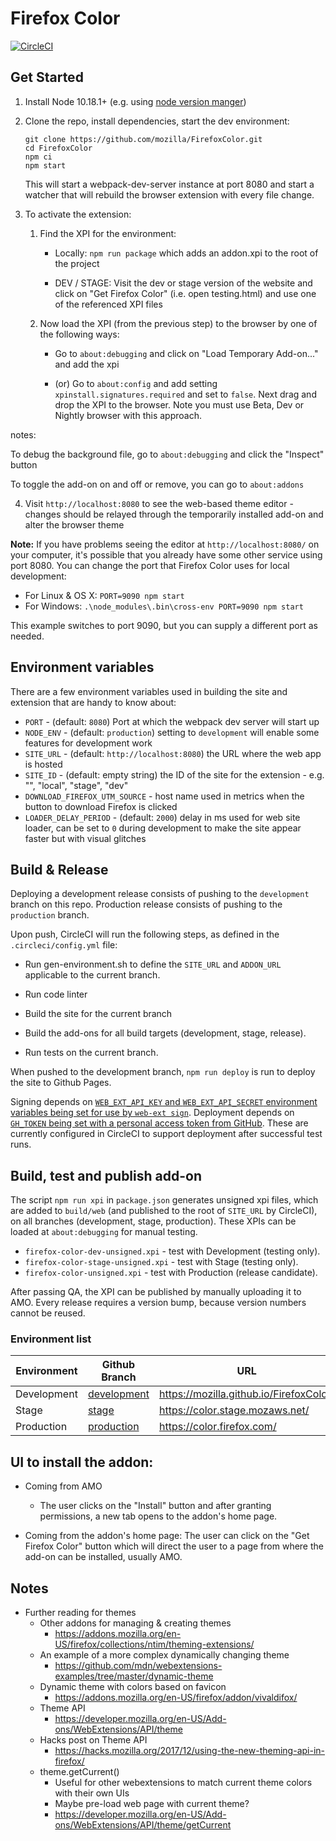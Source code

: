 # Firefox Color

[![CircleCI](https://circleci.com/gh/mozilla/FirefoxColor.svg?style=svg)](https://circleci.com/gh/mozilla/FirefoxColor)

## Get Started

1. Install Node 10.18.1+ (e.g. using [node version manger][nvm])

1. Clone the repo, install dependencies, start the dev environment:
   ```
   git clone https://github.com/mozilla/FirefoxColor.git
   cd FirefoxColor
   npm ci
   npm start
   ```

   This will start a webpack-dev-server instance at port 8080 and start a
   watcher that will rebuild the browser extension with every file change.

1. To activate the extension:

   1. Find the XPI for the environment:

      - Locally: `npm run package` which adds an addon.xpi to the root of the project

      - DEV / STAGE: Visit the dev or stage version of the website and click on "Get Firefox Color" (i.e. open testing.html) and use one of the referenced XPI files

   2. Now load the XPI (from the previous step) to the browser by one of the following ways:

      - Go to `about:debugging` and click on "Load Temporary Add-on..." and add the xpi

      - (or) Go to `about:config` and add setting `xpinstall.signatures.required` and set to `false`. Next drag and drop the XPI to the browser. Note you must use Beta, Dev or Nightly browser with this approach.

notes:

To debug the background file, go to `about:debugging` and click the "Inspect" button

To toggle the add-on on and off or remove, you can go to `about:addons`


4. Visit `http://localhost:8080` to see the web-based theme editor - changes
   should be relayed through the temporarily installed add-on and alter the
   browser theme

[nvm]: https://github.com/creationix/nvm

**Note:** If you have problems seeing the editor at `http://localhost:8080/` on
your computer, it's possible that you already have some other service using
port 8080. You can change the port that Firefox Color uses for local development:

* For Linux & OS X: `PORT=9090 npm start`
* For Windows: `.\node_modules\.bin\cross-env PORT=9090 npm start`

This example switches to port 9090, but you can supply a different port as
needed.

## Environment variables

There are a few environment variables used in building the site and extension
that are handy to know about:

- `PORT` - (default: `8080`) Port at which the webpack dev server will start up
- `NODE_ENV` - (default: `production`) setting to `development` will enable some features for development work
- `SITE_URL` - (default: `http://localhost:8080`) the URL where the web app is hosted
- `SITE_ID` - (default: empty string) the ID of the site for the extension - e.g. "", "local", "stage", "dev"
- `DOWNLOAD_FIREFOX_UTM_SOURCE` - host name used in metrics when the button to download Firefox is clicked
- `LOADER_DELAY_PERIOD` - (default: `2000`) delay in ms used for web site loader, can be set to `0` during development to make the site appear faster but with visual glitches

## Build & Release

Deploying a development release consists of pushing to the `development` branch
on this repo. Production release consists of pushing to the `production` branch.

Upon push, CircleCI will run the following steps, as defined in the `.circleci/config.yml` file:

* Run gen-environment.sh to define the `SITE_URL` and `ADDON_URL` applicable to the current branch.

* Run code linter

* Build the site for the current branch

* Build the add-ons for all build targets (development, stage, release).

* Run tests on the current branch.

When pushed to the development branch, `npm run deploy` is run to deploy the site to Github Pages.

Signing depends on [`WEB_EXT_API_KEY` and `WEB_EXT_API_SECRET` environment
variables being set for use by `web-ext sign`][sign]. Deployment depends on
[`GH_TOKEN` being set with a personal access token from GitHub][ghtoken]. These
are currently configured in CircleCI to support deployment after successful
test runs.

[ghtoken]: https://github.com/settings/tokens
[sign]: https://developer.mozilla.org/en-US/Add-ons/WebExtensions/web-ext_command_reference#web-ext_sign

## Build, test and publish add-on
The script `npm run xpi` in `package.json` generates unsigned xpi files, which
are added to `build/web` (and published to the root of `SITE_URL` by CircleCI),
on all branches (development, stage, production). These XPIs can be loaded at
`about:debugging` for manual testing.

- `firefox-color-dev-unsigned.xpi` - test with Development (testing only).
- `firefox-color-stage-unsigned.xpi` - test with Stage (testing only).
- `firefox-color-unsigned.xpi` - test with Production (release candidate).

After passing QA, the XPI can be published by manually uploading it to AMO.
Every release requires a version bump, because version numbers cannot be reused.

### Environment list

| Environment | Github Branch                                                           | URL                                     |
|-------------|-------------------------------------------------------------------------|-----------------------------------------|
| Development | [development](https://github.com/mozilla/FirefoxColor/tree/development) | https://mozilla.github.io/FirefoxColor/ |
| Stage       | [stage](https://github.com/mozilla/FirefoxColor/tree/stage)             | https://color.stage.mozaws.net/         |
| Production  | [production](https://github.com/mozilla/FirefoxColor/tree/production)   | https://color.firefox.com/              |

## UI to install the addon:

* Coming from AMO
  - The user clicks on the "Install" button and after granting permissions, a new tab opens to the addon's home page.

* Coming from the addon's home page:
  The user can click on the "Get Firefox Color" button which will direct the user to a page from where the add-on can be installed, usually AMO.


## Notes

- Further reading for themes
  - Other addons for managing & creating themes
    - https://addons.mozilla.org/en-US/firefox/collections/ntim/theming-extensions/
  - An example of a more complex dynamically changing theme
    - https://github.com/mdn/webextensions-examples/tree/master/dynamic-theme
  - Dynamic theme with colors based on favicon
    - https://addons.mozilla.org/en-US/firefox/addon/vivaldifox/
  - Theme API
    - https://developer.mozilla.org/en-US/Add-ons/WebExtensions/API/theme
  - Hacks post on Theme API
    - https://hacks.mozilla.org/2017/12/using-the-new-theming-api-in-firefox/
  - theme.getCurrent()
    - Useful for other webextensions to match current theme colors with their own UIs
    - Maybe pre-load web page with current theme?
    - https://developer.mozilla.org/en-US/Add-ons/WebExtensions/API/theme/getCurrent
